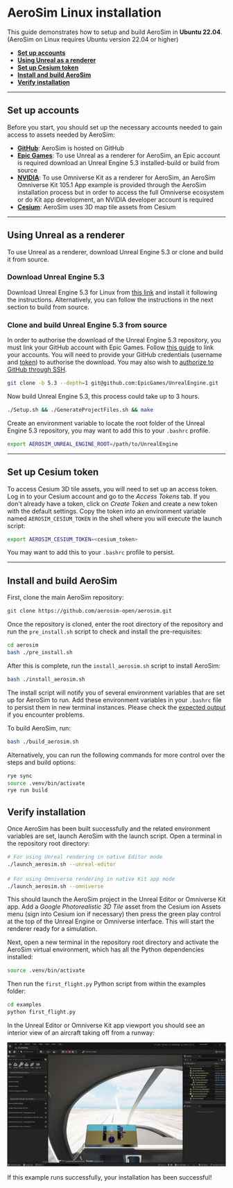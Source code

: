 # AeroSim Linux installation

This guide demonstrates how to setup and build AeroSim in __Ubuntu 22.04__.
(AeroSim on Linux requires Ubuntu version 22.04 or higher)

* [__Set up accounts__](#set-up-accounts)
* [__Using Unreal as a renderer__](#using-unreal-as-a-renderer)
* [__Set up Cesium token__](#set-up-cesium-token)
* [__Install and build AeroSim__](#install-and-build-aerosim)
* [__Verify installation__](#verify-installation)

---

## Set up accounts

Before you start, you should set up the necessary accounts needed to gain access to assets needed by AeroSim:

* [__GitHub__](https://github.com/signup): AeroSim is hosted on GitHub
* [__Epic Games__](https://www.epicgames.com/id/register/date-of-birth): To use Unreal as a renderer for AeroSim, an Epic account is required download an Unreal Engine 5.3 installed-build or build from source
* [__NVIDIA__](https://developer.nvidia.com/omniverse#section-getting-started): To use Omniverse Kit as a renderer for AeroSim, an AeroSim Omniverse Kit 105.1 App example is provided through the AeroSim installation process but in order to access the full Omniverse ecosystem or do Kit app development, an NVIDIA developer account is required
* [__Cesium__](https://ion.cesium.com/signup/): AeroSim uses 3D map tile assets from Cesium

---

## Using Unreal as a renderer

To use Unreal as a renderer, download Unreal Engine 5.3 or clone and build it from source.

### Download Unreal Engine 5.3

Download Unreal Engine 5.3 for Linux from [this link](https://www.unrealengine.com/en-US/linux) and install it following the instructions.
Alternatively, you can follow the instructions in the next section to build from source.

### Clone and build Unreal Engine 5.3 from source

In order to authorise the download of the Unreal Engine 5.3 repository, you must link your GitHub account with Epic Games. Follow [this guide](https://www.unrealengine.com/en-US/ue-on-github) to link your accounts. You will need to provide your GitHub credentials (username and [token](https://docs.github.com/en/authentication/keeping-your-account-and-data-secure/managing-your-personal-access-tokens)) to authorise the download. You may also wish to [authorize to GitHub through SSH](https://docs.github.com/en/authentication/connecting-to-github-with-ssh).

```sh
git clone -b 5.3 --depth=1 git@github.com:EpicGames/UnrealEngine.git
```

Now build Unreal Engine 5.3, this process could take up to 3 hours.

```sh
./Setup.sh && ./GenerateProjectFiles.sh && make
```

Create an environment variable to locate the root folder of the Unreal Engine 5.3 repository, you may want to add this to your `.bashrc` profile.

```sh
export AEROSIM_UNREAL_ENGINE_ROOT=/path/to/UnrealEngine
```

---

## Set up Cesium token

To access Cesium 3D tile assets, you will need to set up an access token. Log in to your Cesium account and go to the *Access Tokens* tab. If you don't already have a token, click on *Create Token* and create a new token with the default settings. Copy the token into an environment variable named `AEROSIM_CESIUM_TOKEN` in the shell where you will execute the launch script:

```sh
export AEROSIM_CESIUM_TOKEN=<cesium_token>
```

You may want to add this to your `.bashrc` profile to persist.

---

## Install and build AeroSim

First, clone the main AeroSim repository:

```sh
git clone https://github.com/aerosim-open/aerosim.git
```

Once the repository is cloned, enter the root directory of the repository and run the `pre_install.sh` script to check and install the pre-requisites:

```sh
cd aerosim
bash ./pre_install.sh
```

After this is complete, run the `install_aerosim.sh` script to install AeroSim:

```sh
bash ./install_aerosim.sh
```

The install script will notify you of several environment variables that are set up for AeroSim to run. Add these environment variables in your `.bashrc` file to persist them in new terminal instances. Please check the [expected output](install_aerosim_exp_out_linux.md) if you encounter problems.

To build AeroSim, run:

```sh
bash ./build_aerosim.sh
```

Alternatively, you can run the following commands for more control over the steps and build options:

```sh
rye sync
source .venv/bin/activate
rye run build
```

## Verify installation

Once AeroSim has been built successfully and the related environment variables are set, launch AeroSim with the launch script. Open a terminal in the repository root directory:

```sh
# For using Unreal rendering in native Editor mode
./launch_aerosim.sh --unreal-editor

# For using Omniverse rendering in native Kit app mode
./launch_aerosim.sh --omniverse
```

This should launch the AeroSim project in the Unreal Editor or Omniverse Kit app. Add a *Google Photorealistic 3D Tile* asset from the Cesium ion Assets menu (sign into Cesium ion if necessary) then press the green play control at the top of the Unreal Engine or Omniverse interface. This will start the renderer ready for a simulation.

Next, open a new terminal in the repository root directory and activate the AeroSim virtual environment, which has all the Python dependencies installed:

```sh
source .venv/bin/activate
```

Then run the `first_flight.py` Python script from within the examples folder:

```sh
cd examples
python first_flight.py
```

In the Unreal Editor or Omniverse Kit app viewport you should see an interior view of an aircraft taking off from a runway:

![first_flight](img/first_flight_unreal.webp)

 If this example runs successfully, your installation has been successful!
